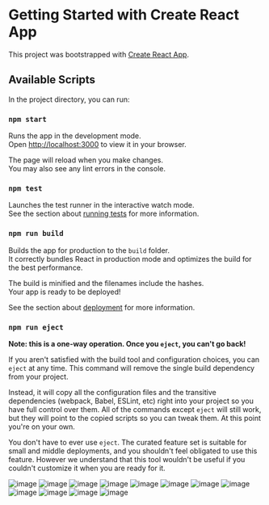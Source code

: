 # Getting Started with Create React App

This project was bootstrapped with [Create React App](https://github.com/facebook/create-react-app).

## Available Scripts

In the project directory, you can run:

### `npm start`

Runs the app in the development mode.\
Open [http://localhost:3000](http://localhost:3000) to view it in your browser.

The page will reload when you make changes.\
You may also see any lint errors in the console.

### `npm test`

Launches the test runner in the interactive watch mode.\
See the section about [running tests](https://facebook.github.io/create-react-app/docs/running-tests) for more information.

### `npm run build`

Builds the app for production to the `build` folder.\
It correctly bundles React in production mode and optimizes the build for the best performance.

The build is minified and the filenames include the hashes.\
Your app is ready to be deployed!

See the section about [deployment](https://facebook.github.io/create-react-app/docs/deployment) for more information.

### `npm run eject`

**Note: this is a one-way operation. Once you `eject`, you can't go back!**

If you aren't satisfied with the build tool and configuration choices, you can `eject` at any time. This command will remove the single build dependency from your project.

Instead, it will copy all the configuration files and the transitive dependencies (webpack, Babel, ESLint, etc) right into your project so you have full control over them. All of the commands except `eject` will still work, but they will point to the copied scripts so you can tweak them. At this point you're on your own.

You don't have to ever use `eject`. The curated feature set is suitable for small and middle deployments, and you shouldn't feel obligated to use this feature. However we understand that this tool wouldn't be useful if you couldn't customize it when you are ready for it.

![image](https://github.com/tharushasamarawickrama/rad-project-frontend/blob/e00c4252c0d493b6ba35c41e726a70fcbe50582e/Home%20Page.png)
![image](https://github.com/tharushasamarawickrama/rad-project-frontend/blob/e00c4252c0d493b6ba35c41e726a70fcbe50582e/Campaigns-1.png)
![image](https://github.com/tharushasamarawickrama/rad-project-frontend/blob/e00c4252c0d493b6ba35c41e726a70fcbe50582e/Campaigns-2.png)
![image](https://github.com/tharushasamarawickrama/rad-project-frontend/blob/e00c4252c0d493b6ba35c41e726a70fcbe50582e/Login%20Page.png)
![image](https://github.com/tharushasamarawickrama/rad-project-frontend/blob/e00c4252c0d493b6ba35c41e726a70fcbe50582e/Sign%20Up%20Page.png)
![image](https://github.com/tharushasamarawickrama/rad-project-frontend/blob/e00c4252c0d493b6ba35c41e726a70fcbe50582e/Blood%20Requester%20Dashboard.png)
![image](https://github.com/tharushasamarawickrama/rad-project-frontend/blob/e00c4252c0d493b6ba35c41e726a70fcbe50582e/all%20%20request.png)
![image](https://github.com/tharushasamarawickrama/rad-project-frontend/blob/e00c4252c0d493b6ba35c41e726a70fcbe50582e/create%20new%20blood%20request.png)
![image](https://github.com/tharushasamarawickrama/rad-project-frontend/blob/e00c4252c0d493b6ba35c41e726a70fcbe50582e/upload%20new%20request.png)
![image](https://github.com/tharushasamarawickrama/rad-project-frontend/blob/e00c4252c0d493b6ba35c41e726a70fcbe50582e/Delete%20request.png)
![image](https://github.com/tharushasamarawickrama/rad-project-frontend/blob/e00c4252c0d493b6ba35c41e726a70fcbe50582e/profile%20details.png)
![image](https://github.com/tharushasamarawickrama/rad-project-frontend/blob/e00c4252c0d493b6ba35c41e726a70fcbe50582e/update%20profile%20details.png)

